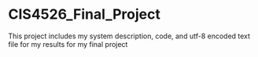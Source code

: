 # CIS4526_Final_Project
This project includes my system description, code, and utf-8 encoded text file for my results for my final project
